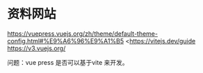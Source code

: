 # 资料网站

<https://vuepress.vuejs.org/zh/theme/default-theme-config.html#%E9%A6%96%E9%A1%B5>
<<https://vitejs.dev/guide>
<https://v3.vuejs.org/>

问题：vue press 是否可以基于vite 来开发。
